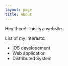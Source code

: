 ```yaml
---
layout: page
title: About
---
```


<p class="message">
  Hey there! This is a website. 
</p>

List of my interests:

* iOS developement
* Web application
* Distributed System



